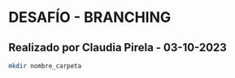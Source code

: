# DESAFÍO - BRANCHING

## Realizado por Claudia Pirela - 03-10-2023
```bash
mkdir nombre_carpeta
```